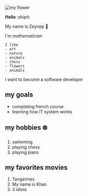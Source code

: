 ![my flower](https://i2.milimaj.com/i/milliyet/75/0x410/5f14697655427f1424633c37.jpg)

**Hello** :shipit:

My name is Zeynep :tada: 

I'm *mathematician* 

```
I like
- art 
- nature 
- animals
- chess
- flowers
- animals
```


I want to become a software developer 


## my goals

- completing french course 
- learning how IT system works
  
## my hobbies :snowflake:

1. swimming
2. playing chess 
3. playing piano
   

## my favorites movies

1. Tangerines
2. My name is Khan
3. 3 idiots


